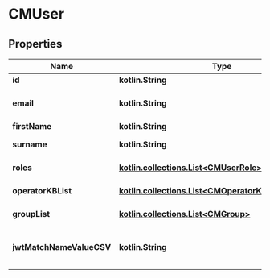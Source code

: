 
# CMUser

## Properties
Name | Type | Description | Notes
------------ | ------------- | ------------- | -------------
**id** | **kotlin.String** | the user&#39;s id, a guid | 
**email** | **kotlin.String** | email address of this user (their sign-in and primary identity) | 
**firstName** | **kotlin.String** | the first-name of this user | 
**surname** | **kotlin.String** | the second-name (surname) of this user | 
**roles** | [**kotlin.collections.List&lt;CMUserRole&gt;**](CMUserRole.md) | a list of SimSage roles associated with this user | 
**operatorKBList** | [**kotlin.collections.List&lt;CMOperatorKnowledgeBase&gt;**](CMOperatorKnowledgeBase.md) | a list of knowledge-bases this user is an operator for | 
**groupList** | [**kotlin.collections.List&lt;CMGroup&gt;**](CMGroup.md) | a list of security-groups this user is part of (can be empty) | 
**jwtMatchNameValueCSV** | **kotlin.String** | an optional set of csv separated name1&#x3D;value1,name2&#x3D;value2 for JWT matching | 



